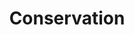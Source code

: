 ---
title: Conservation
longTitle: 'Conservation'
tags:
- gccommon
french:
- "[[Conservation]]"
narrowerTerm:
- "[[Heritage conservation]]"
relatedTerm:
- "[[Digitization]]"
- "[[Restoration]]"
usedFor:
- "[[Preservation]]"
---